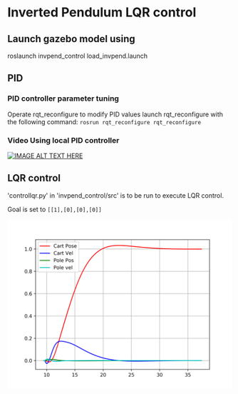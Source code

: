 # Inverted Pendulum LQR control

## Launch gazebo model using 
roslaunch invpend_control load_invpend.launch

## PID
### PID controller parameter tuning 
Operate rqt_reconfigure to modify PID values
launch rqt_reconfigure with the following command:
`rosrun rqt_reconfigure rqt_reconfigure`

### Video Using local PID controller
[![IMAGE ALT TEXT HERE](https://img.youtube.com/vi/Mm0ADOcttg8/0.jpg)](https://youtu.be/Mm0ADOcttg8)

## LQR control
'controllqr.py' in 'invpend_control/src' is to be run to execute LQR control.

Goal is set to
`[[1],[0],[0],[0]]`

![alt txt](invpend_control/scripts/plot1.png "Plot 1")



